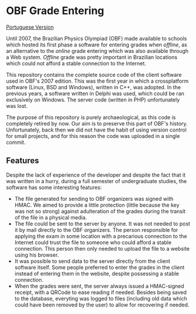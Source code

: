 # OBF Grade Entering

[Portuguese Version](README.md)

Until 2007, the Brazilian Physics Olympiad (OBF) made available to schools which hosted its first phase a software for entering grades when *offline*, as an alternative to the *online* grade entering which was also available through a Web system. *Offline* grade was pretty important in Brazilian locations which could not afford a stable connection to the Internet.

This repository contains the complete source code of the client software used in OBF's 2007 edition. This was the first year in which a crossplatform software (Linux, BSD and Windows), written in C++, was adopted. In the previous years, a software written in Delphi was used, which could be ran exclusively on Windows. The server code (written in PHP) unfortunately was lost.

The purpose of this repository is purely archaeological, as this code is completely retired by now. Our aim is to preserve this part of OBF's history. Unfortunately, back then we did not have the habit of using version control for small projects, and for this reason the code was uploaded in a single commit.

## Features

Despite the lack of experience of the developer and despite the fact that it was written in a hurry, during a full semester of undergraduate studies, the software has some interesting features:

* The file generated for sending to OBF organizers was signed with HMAC. We aimed to provide a little protection (little because the key was not so strong) against adulteration of the grades during the transit of the file in a physical media.
* The file could be sent to the server by anyone. It was not needed to post it by mail directly to the OBF organizers. The person responsible for applying the exam in some location with a precarious connection to the Internet could trust the file to someone who could afford a stable connection. This person then only needed to upload the file to a website using his browser.
* It was possible to send data to the server directly from the client software itself. Some people preferred to enter the grades in the client instead of entering them in the website, despite possessing a stable connection.
* When the grades were sent, the server always issued a HMAC-signed receipt, with a QRCode to ease reading if needed. Besides being saved to the database, everyting was logged to files (including old data which could have been removed by the user) to allow for recovering if needed.
